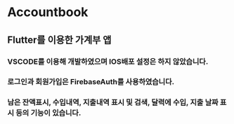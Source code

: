 # Accountbook
## Flutter를 이용한 가계부 앱
### VSCODE를 이용해 개발하였으며 IOS배포 설정은 하지 않았습니다.


### 로그인과 회원가입은 FirebaseAuth를 사용하였습니다.
### 남은 잔액표시, 수입내역, 지출내역 표시 및 검색, 달력에 수입, 지출 날짜 표시 등의 기능이 있습니다.
